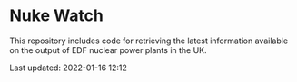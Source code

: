 # Nuke Watch

This repository includes code for retrieving the latest information available on the output of EDF nuclear power plants in the UK.

Last updated: 2022-01-16 12:12